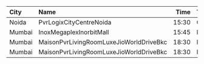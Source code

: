 | City   | Name                                    |  Time | Type         | Price | Capacity | Booked |
| :----- | :-------------------------------------- | ----: | :----------- | ----: | -------: | -----: |
| Noida  | PvrLogixCityCentreNoida                 | 15:30 | Classic      |  225₹ |       49 |      1 |
| Mumbai | InoxMegaplexInorbitMall                 | 15:45 | Kiddles      |  150₹ |       26 |      0 |
| Mumbai | MaisonPvrLivingRoomLuxeJioWorldDriveBkc | 18:30 | Luxe         |  800₹ |       32 |     16 |
| Mumbai | MaisonPvrLivingRoomLuxeJioWorldDriveBkc | 18:30 | LuxeSuperior |  800₹ |       12 |      8 |
